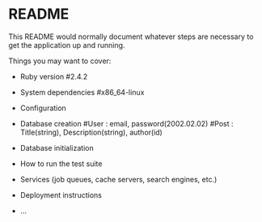 # README

This README would normally document whatever steps are necessary to get the
application up and running.

Things you may want to cover:

* Ruby version
  #2.4.2
* System dependencies
  #x86_64-linux
* Configuration
  
* Database creation
  #User : email, password(2002.02.02)
  #Post : Title(string), Description(string), author(id)
  
* Database initialization
  
* How to run the test suite

* Services (job queues, cache servers, search engines, etc.)

* Deployment instructions

* ...
